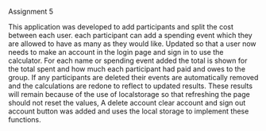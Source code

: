 Assignment 5

This application was developed to add participants and split the cost between each user.
each participant can add a spending event which they are allowed to have as many as they would like. 
Updated so that a user now needs to make an account in the login page and sign in to use the calculator.
For each name or spending event added the total is shown for the total spent and how much each participant had paid and owes to the group.
If any participants are deleted their events are automatically removed and the calculations are redone to reflect to updated results.
These results will remain because of the use of localstorage so that refreshing the page should not reset the values,
A delete account clear account and sign out account button was added and uses the local storage to implement these functions.
